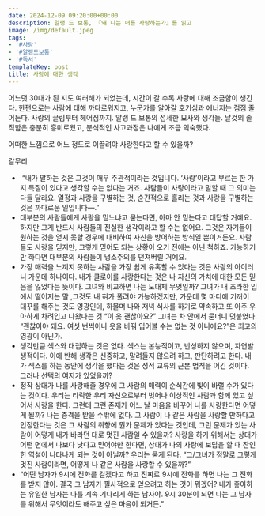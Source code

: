 ```yaml
---
date: 2024-12-09 09:20:00+00:00
description: 알랭 드 보통, 『왜 나는 너를 사랑하는가』를 읽고
image: /img/default.jpeg
tags:
- '#사랑'
- '#알랭드보통'
- '#독서'
templateKey: post
title: 사랑에 대한 생각
---
```


어느덧 30대가 된 지도 여러해가 되었는데, 시간이 갈 수록 사랑에 대해 조금함이 생긴다.  한편으로는 사람에 대해 까다로워지고, 누군가를 알아갈 호기심과 에너지는 점점 줄어든다. 사랑의 끌림부터 헤어짐까지. 알랭 드 보통의 섬세한 묘사와 생각들. 날것의 솔직함은 충분히 흥미로웠고, 분석적인 사고과정은 나에게 조금 익숙했다. 

어떠한 느낌으로 어느 정도로 이끌려야 사랑한다고 할 수 있을까?


갈무리
-  “내가 말하는 것은 그것이 매우 주관적이라는 것입니다. ‘사랑’이라고 부르는 한 가지 특질이 있다고 생각할 수는 없다는 거죠. 사람들이 사랑이라고 말할 때 그 의미는 다들 달라요. 열정과 사랑을 구별하는 것, 순간적으로 홀리는 것과 사랑을 구별하는 것은 까다로운 일입니다―.”
- 대부분의 사람들에게 사랑을 믿느냐고 묻는다면, 아마 안 믿는다고 대답할 거예요. 하지만 그게 반드시 사람들의 진실한 생각이라고 할 수는 없어요. 그것은 자기들이 원하는 것을 얻지 못할 경우에 대비하여 자신을 방어하는 방식일 뿐이거든요. 사람들도 사랑을 믿지만, 그렇게 믿어도 되는 상황이 오기 전에는 아닌 척하죠. 가능하기만 하다면 대부분의 사람들이 냉소주의를 던져버릴 거예요.
- 가장 매력을 느끼지 못하는 사람을 가장 쉽게 유혹할 수 있다는 것은 사랑의 아이러니 가운데 하나이다. 내가 클로이를 사랑한다는 것은 나 자신의 가치에 대한 모든 믿음을 잃었다는 뜻이다. 그녀와 비교하면 나는 도대체 무엇일까? 그녀가 내 초라한 입에서 떨어지는 말 ,그것도 내 혀가 풀려야 가능하겠지만, 가운데 몇 마디에 기꺼이 대꾸를 해주는 것도 영광인데, 하물며 나와 저녁 식사를 하기로 약속하고 또 아주 우아하게 차려입고 나왔다는 것 “이 옷 괜찮아요?” 그녀는 차 안에서 묻더니 덧붙였다. “괜찮아야 돼요. 여섯 번씩이나 옷을 바꿔 입어볼 수는 없는 것 아니에요?”은 최고의 영광이 아닌가.
- 생각만큼 섹스와 대립하는 것은 없다. 섹스는 본능적이고, 반성하지 않으며, 자연발생적이다. 이에 반해 생각은 신중하고, 말려들지 않으려 하고, 판단하려고 한다. 내가 섹스를 하는 동안에 생각을 했다는 것은 성적 교류의 근본 법칙을 어긴 것이다. 그러나 선택의 여지가 있었을까?
- 정작 상대가 나를 사랑해줄 경우에 그 사람의 매력이 순식간에 빛이 바랠 수가 있다는 것이다. 우리는 타락한 우리 자신으로부터 벗어나 이상적인 사람과 함께 있고 싶어서 사랑을 한다. 그런데 그런 존재가 어느 날 마음을 바꾸어 나를 사랑한다면 어떻게 될까? 나는 충격을 받을 수밖에 없다. 그 사람이 나 같은 사람을 사랑할 만하다고 인정한다는 것은 그 사람의 취향에 뭔가 문제가 있다는 것인데, 그런 문제가 있는 사람이 어떻게 내가 바라던 대로 멋진 사람일 수 있을까? 사랑을 하기 위해서는 상대가 어떤 면에서 나보다 낫다고 믿어야만 한다면, 상대가 나의 사랑에 보답을 할 때 잔인한 역설이 나타나게 되는 것이 아닐까? 우리는 묻게 된다. “그/그녀가 정말로 그렇게 멋진 사람이라면, 어떻게 나 같은 사람을 사랑할 수 있을까?”
- “어떤 남자가 9시에 전화를 걸겠다고 하고 진짜로 9시에 전화를 하면 나는 그 전화를 받지 않아. 결국 그 남자가 필사적으로 얻으려고 하는 것이 뭐겠어? 내가 좋아하는 유일한 남자는 나를 계속 기다리게 하는 남자야. 9시 30분이 되면 나는 그 남자를 위해서 무엇이라도 해주고 싶은 마음이 되거든.”